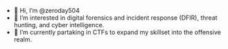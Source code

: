 - 👋 Hi, I’m @zeroday504
- 👀 I’m interested in digital forensics and incident response (DFIR), threat hunting, and cyber intelligence.
- 🌱 I’m currently partaking in CTFs to expand my skillset into the offensive realm.

<!---
zeroday504/zeroday504 is a ✨ special ✨ repository because its `README.md` (this file) appears on your GitHub profile.
You can click the Preview link to take a look at your changes.
--->
